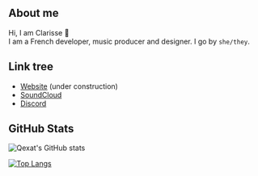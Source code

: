 ## About me

Hi, I am Clarisse 👋  
I am a French developer, music producer and designer. I go by `she/they`.  

## Link tree

- [Website](https://qexat.com) (under construction)
- [SoundCloud](https://soundcloud.com/qexat)
- [Discord](https://discord.qexat.com/)

## GitHub Stats

![Qexat's GitHub stats](https://github-readme-stats.vercel.app/api?username=qexat&bg_color=30,e96443,904e95&title_color=fff&text_color=fff)

[![Top Langs](https://github-readme-stats.vercel.app/api/top-langs/?username=qexat&layout=compact)](https://github.com/qexat/qexat)
